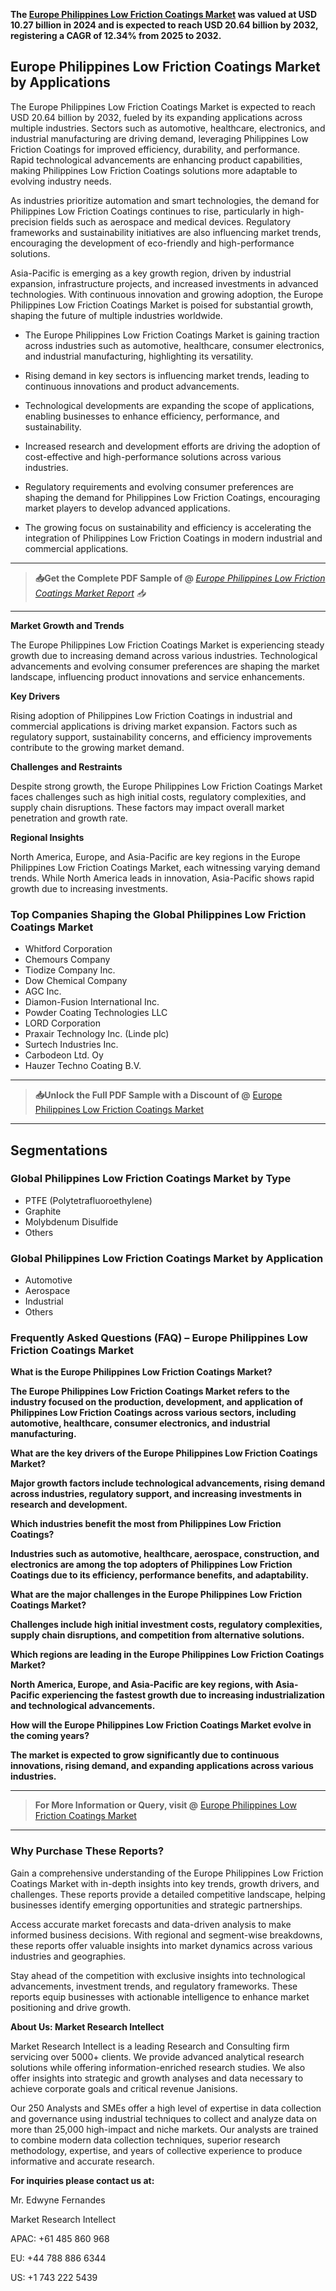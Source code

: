 <p><strong>The <a href="https://www.marketresearchintellect.com/download-sample/?rid=993892&amp;utm_source=Pulse-April-Europe&amp;utm_medium=852">Europe Philippines Low Friction Coatings Market</a> was valued at USD 10.27 billion in 2024 and is expected to reach USD 20.64 billion by 2032, registering a CAGR of 12.34% from 2025 to 2032.</strong></p><h2>Europe Philippines Low Friction Coatings Market by Applications&nbsp;</h2><p><p>The Europe Philippines Low Friction Coatings Market is expected to reach USD 20.64 billion by 2032, fueled by its expanding applications across multiple industries. Sectors such as automotive, healthcare, electronics, and industrial manufacturing are driving demand, leveraging Philippines Low Friction Coatings for improved efficiency, durability, and performance. Rapid technological advancements are enhancing product capabilities, making Philippines Low Friction Coatings solutions more adaptable to evolving industry needs.</p><p>As industries prioritize automation and smart technologies, the demand for Philippines Low Friction Coatings continues to rise, particularly in high-precision fields such as aerospace and medical devices. Regulatory frameworks and sustainability initiatives are also influencing market trends, encouraging the development of eco-friendly and high-performance solutions.</p><p>Asia-Pacific is emerging as a key growth region, driven by industrial expansion, infrastructure projects, and increased investments in advanced technologies. With continuous innovation and growing adoption, the Europe Philippines Low Friction Coatings Market is poised for substantial growth, shaping the future of multiple industries worldwide.</p></p><ul><li><p>The Europe Philippines Low Friction Coatings Market is gaining traction across industries such as automotive, healthcare, consumer electronics, and industrial manufacturing, highlighting its versatility.</p></li><li><p>Rising demand in key sectors is influencing market trends, leading to continuous innovations and product advancements.</p></li><li><p>Technological developments are expanding the scope of applications, enabling businesses to enhance efficiency, performance, and sustainability.</p></li><li><p>Increased research and development efforts are driving the adoption of cost-effective and high-performance solutions across various industries.</p></li><li><p>Regulatory requirements and evolving consumer preferences are shaping the demand for Philippines Low Friction Coatings, encouraging market players to develop advanced applications.</p></li><li><p>The growing focus on sustainability and efficiency is accelerating the integration of Philippines Low Friction Coatings in modern industrial and commercial applications.</p></li></ul><hr /><blockquote><p><strong><span class="font-[700]">📥Get the Complete PDF Sample of @ </span></strong><em><span class="font-[700]"><a href="https://www.marketresearchintellect.com/download-sample/?rid=993892&amp;utm_source=Pulse-April-Europe&amp;utm_medium=852" target="_blank" data-tracking-control-name="article-ssr-frontend-pulse_little-text-block" data-tracking-will-navigate="" data-test-link="">Europe Philippines Low Friction Coatings Market Report</a>&nbsp;📥</span></em></p></blockquote><hr /><p class="" data-start="77" data-end="360"><strong data-start="77" data-end="105">Market Growth and Trends</strong></p><p class="" data-start="77" data-end="360">The Europe Philippines Low Friction Coatings Market is experiencing steady growth due to increasing demand across various industries. Technological advancements and evolving consumer preferences are shaping the market landscape, influencing product innovations and service enhancements.</p><p class="" data-start="362" data-end="606"><strong data-start="362" data-end="377">Key Drivers</strong></p><p class="" data-start="362" data-end="606">Rising adoption of Philippines Low Friction Coatings in industrial and commercial applications is driving market expansion. Factors such as regulatory support, sustainability concerns, and efficiency improvements contribute to the growing market demand.</p><p class="" data-start="608" data-end="849"><strong data-start="608" data-end="637">Challenges and Restraints</strong></p><p class="" data-start="608" data-end="849">Despite strong growth, the Europe Philippines Low Friction Coatings Market faces challenges such as high initial costs, regulatory complexities, and supply chain disruptions. These factors may impact overall market penetration and growth rate.</p><p class="" data-start="851" data-end="1095"><strong data-start="851" data-end="872">Regional Insights</strong></p><p class="" data-start="851" data-end="1095">North America, Europe, and Asia-Pacific are key regions in the Europe Philippines Low Friction Coatings Market, each witnessing varying demand trends. While North America leads in innovation, Asia-Pacific shows rapid growth due to increasing investments.</p><p><h3>Top Companies Shaping the Global Philippines Low Friction Coatings Market </h3><ul><li>Whitford Corporation</li><li>Chemours Company</li><li>Tiodize Company Inc.</li><li>Dow Chemical Company</li><li>AGC Inc.</li><li>Diamon-Fusion International Inc.</li><li>Powder Coating Technologies LLC</li><li>LORD Corporation</li><li>Praxair Technology Inc. (Linde plc)</li><li>Surtech Industries Inc.</li><li>Carbodeon Ltd. Oy</li><li>Hauzer Techno Coating B.V.</li></ul></p><hr /><blockquote><p><strong>📥Unlock the Full PDF Sample with a Discount of @</strong> <a href="https://www.marketresearchintellect.com/ask-for-discount/?rid=993892&amp;utm_source=Pulse-April-Europe&amp;utm_medium=852">Europe Philippines Low Friction Coatings Market</a></p></blockquote><hr /><p><h2>Segmentations</h2><h3>Global Philippines Low Friction Coatings Market by Type</h3><ul><li>PTFE (Polytetrafluoroethylene)</li><li>Graphite</li><li>Molybdenum Disulfide</li><li>Others</li></ul><h3>Global Philippines Low Friction Coatings Market by Application</h3><ul><li>Automotive</li><li>Aerospace</li><li>Industrial</li><li>Others</li></ul></p><h3><strong>Frequently Asked Questions (FAQ) &ndash; Europe Philippines Low Friction Coatings Market</strong></h3><p><strong>What is the Europe Philippines Low Friction Coatings Market?</strong></p><p><strong>The Europe Philippines Low Friction Coatings Market refers to the industry focused on the production, development, and application of Philippines Low Friction Coatings across various sectors, including automotive, healthcare, consumer electronics, and industrial manufacturing.</strong></p><p><strong>What are the key drivers of the Europe Philippines Low Friction Coatings Market?</strong></p><p><strong>Major growth factors include technological advancements, rising demand across industries, regulatory support, and increasing investments in research and development.</strong></p><p><strong>Which industries benefit the most from Philippines Low Friction Coatings?</strong></p><p><strong>Industries such as automotive, healthcare, aerospace, construction, and electronics are among the top adopters of Philippines Low Friction Coatings due to its efficiency, performance benefits, and adaptability.</strong></p><p><strong>What are the major challenges in the Europe Philippines Low Friction Coatings Market?</strong></p><p><strong>Challenges include high initial investment costs, regulatory complexities, supply chain disruptions, and competition from alternative solutions.</strong></p><p><strong>Which regions are leading in the Europe Philippines Low Friction Coatings Market?</strong></p><p><strong>North America, Europe, and Asia-Pacific are key regions, with Asia-Pacific experiencing the fastest growth due to increasing industrialization and technological advancements.</strong></p><p><strong>How will the Europe Philippines Low Friction Coatings Market evolve in the coming years?</strong></p><p><strong>The market is expected to grow significantly due to continuous innovations, rising demand, and expanding applications across various industries.</strong></p><hr /><blockquote><p><span class="font-[700]"><strong>For More Information or Query, visit&nbsp;@</strong>&nbsp;</span><span class="font-[700]"><a href="https://www.marketresearchintellect.com/product/global-philippines-low-friction-coatings-market/?utm_source=Linkedin&utm_medium=852" target="_blank" data-tracking-control-name="article-ssr-frontend-pulse_little-text-block" data-tracking-will-navigate="" data-test-link="">Europe Philippines Low Friction Coatings Market</a></span></p></blockquote><hr /><h3><strong data-start="0" data-end="31">Why Purchase These Reports?</strong></h3><p class="" data-start="35" data-end="297">Gain a comprehensive understanding of the Europe Philippines Low Friction Coatings Market with in-depth insights into key trends, growth drivers, and challenges. These reports provide a detailed competitive landscape, helping businesses identify emerging opportunities and strategic partnerships.</p><p class="" data-start="299" data-end="540">Access accurate market forecasts and data-driven analysis to make informed business decisions. With regional and segment-wise breakdowns, these reports offer valuable insights into market dynamics across various industries and geographies.</p><p class="" data-start="542" data-end="784">Stay ahead of the competition with exclusive insights into technological advancements, investment trends, and regulatory frameworks. These reports equip businesses with actionable intelligence to enhance market positioning and drive growth.</p><p><strong><span class="font-[700]">About Us: Market Research Intellect</span></strong></p><p><span class="">Market Research Intellect is a leading Research and Consulting firm servicing over 5000+ clients. We provide advanced analytical research solutions while offering information-enriched research studies.&nbsp;</span>We also offer insights into strategic and growth analyses and data necessary to achieve corporate goals and critical revenue Janisions.</p><p><span class="">Our 250 Analysts and SMEs offer a high level of expertise in data collection and governance using industrial techniques to collect and analyze data on more than 25,000 high-impact and niche markets. Our analysts are trained to combine modern data collection techniques, superior research methodology, expertise, and years of collective experience to produce informative and accurate research.</span></p><p><strong>For inquiries please contact us at:</strong></p><p>Mr. Edwyne Fernandes</p><p>Market Research Intellect</p><p>APAC: +61 485 860 968</p><p>EU: +44 788 886 6344</p><p>US: +1 743 222 5439</p>